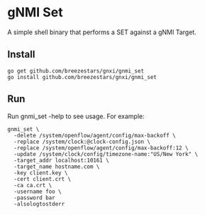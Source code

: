 # gNMI Set

A simple shell binary that performs a SET against a gNMI Target.

## Install

```
go get github.com/breezestars/gnxi/gnmi_set
go install github.com/breezestars/gnxi/gnmi_set
```

## Run

Run gnmi\_set -help to see usage. For example:

```
gnmi_set \
  -delete /system/openflow/agent/config/max-backoff \
  -replace /system/clock:@clock-config.json \
  -replace /system/openflow/agent/config/max-backoff:12 \
  -update /system/clock/config/timezone-name:"US/New York" \
  -target_addr localhost:10161 \
  -target_name hostname.com \
  -key client.key \
  -cert client.crt \
  -ca ca.crt \
  -username foo \
  -password bar
  -alsologtostderr
```
